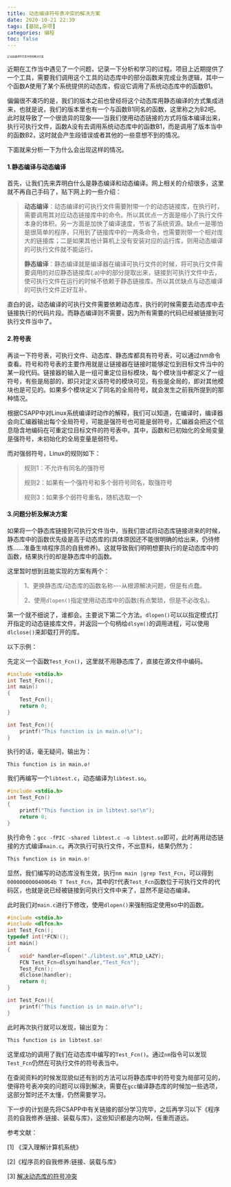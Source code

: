 ```yaml
---
title: 动态编译符号表冲突的解决方案
date: 2020-10-21 22:39
tags: [基础,杂项]
categories: 编程
toc: false
---
```


<img src="https://s1.ax1x.com/2020/10/21/BPcWQS.jpg" alt="动态编译符号表冲突的解决方案" style="zoom:40%;" />

近期在工作当中遇见了一个问题，记录一下分析和学习的过程。项目上近期提供了一个工具，需要我们调用这个工具的动态库中的部分函数来完成业务逻辑，其中一个函数A使用了某个系统提供的动态库，假设它调用了系统动态库中的函数B1。

偏偏很不凑巧的是，我们的版本之前也曾经将这个动态库用静态编译的方式集成进来，也就是说，我们的版本里也有一个与函数B1同名的函数，这里称之为B2吧。此时就导致了一个很诡异的现象——当我们使用动态链接的方式将版本编译出来，执行可执行文件，函数A没有去调用系统动态库中的函数B1，而是调用了版本当中的函数B2，这时就会产生段错误或者其他的一些意想不到的情况。

下面就来分析一下为什么会出现这样的情况。

<!--more-->

#### 1.静态编译与动态编译

首先，让我们先来弄明白什么是静态编译和动态编译。网上相关的介绍很多，这里就不再自己手码了，贴下网上的一些介绍：

>  **动态编译**：动态编译的可执行文件需要附带一个的动态链接库，在执行时，需要调用其对应动态链接库中的命令。所以其优点一方面是缩小了执行文件本身的体积，另一方面是加快了编译速度，节省了系统资源。缺点一是哪怕是很简单的程序，只用到了链接库中的一两条命令，也需要附带一个相对庞大的链接库；二是如果其他计算机上没有安装对应的运行库，则用动态编译的可执行文件就不能运行。
>
> **静态编译**：静态编译就是编译器在编译可执行文件的时候，将可执行文件需要调用的对应静态链接库(.a)中的部分提取出来，链接到可执行文件中去，使可执行文件在运行的时候不依赖于静态链接库。所以其优缺点与动态编译的可执行文件正好互补。

直白的说，动态编译的可执行文件需要依赖动态库，执行的时候需要去动态库中去链接执行的代码片段。而静态编译则不需要，因为所有需要的代码已经被链接到可执行文件当中了。

#### 2.符号表

再谈一下符号表，可执行文件、动态库、静态库都具有符号表，可以通过nm命令查看。符号和符号表的主要作用就是让链接器在链接时能够定位到目标文件当中的某一段代码。链接器的输入是一组可重定位目标模块，每个模块当中都定义了一组符号，有些是局部的，即只对定义该符号的模块可见，有些是全局的，即对其他模块也是可见的。如果多个模块定义了同名的全局符号，就会发生之前我所提到的那种情况。

根据CSAPP中对Linux系统编译时动作的解释，我们可以知道，在编译时，编译器会向汇编器输出每个全局符号，可能是强符号也可能是弱符号，汇编器会把这个信息隐含地编码在可重定位目标文件的符号表中。其中，函数和已初始化的全局变量是强符号，未初始化的全局变量是弱符号。

而对强弱符号，Linux的规则如下：

> 规则1：不允许有同名的强符号
>
> 规则2：如果有一个强符号和多个弱符号同名，取强符号
>
> 规则3：如果多个弱符号重名，随机选取一个

#### 3.问题分析及解决方案

如果将一个静态库链接到可执行文件当中，当我们尝试将动态库链接进来的时候，静态库中的函数优先级是高于动态库的(具体原因还不能很明确的给出来，仍待修炼……准备生啃程序员的自我修养)。这就导致我们明明想要执行的是动态库中的函数，结果执行的却是静态库中的函数。

这里暂时想到且能实现的方案有两个：

> 1、更换静态库/动态库的函数名称---从根源解决问题，但是有点蠢。
>
> 2、使用`dlopen()`指定使用动态库中的函数(有点繁琐，但是不必改名)。

第一个就不细说了，谁都会。主要说下第二个方法。`dlopen()`可以以指定模式打开指定的动态链接库文件，并返回一个句柄给`dlsym()`的调用进程，可以使用`dlclose()`来卸载打开的库。

以下示例：

先定义一个函数`Test_Fcn()`，这里就不用静态库了，直接在源文件中编码。

```C
#include <stdio.h>
int Test_Fcn();
int main()
{
    Test_Fcn();
    return 0;
}

int Test_Fcn(){
    printf("This function is in main.o!\n");
}
```

执行的话，毫无疑问，输出为：

```
This function is in main.o!
```

我们再编写一个`libtest.c`，动态编译为`libtest.so`。

```C
#include <stdio.h>
int Test_Fcn()
{
    printf("This function is in libtest.so!\n");
    return 0;
}
```

执行命令：`gcc -fPIC -shared libtest.c -o libtest.so`即可，此时再用动态链接的方式编译`main.c`。再次执行可执行文件，不出意料，结果仍然为：

```C
This function is in main.o!
```

显然，我们编写的动态库没有生效，执行`nm main |grep Test_Fcn`，可以得到`000000000040064b T Test_Fcn`，其中的`T`代表`Test_Fcn`函数位于可执行文件的代码区，也就是说已经被链接到可执行文件中来了，显然不是动态编译。

此时我们对`main.c`进行下修改，使用`dlopen()`来强制指定使用so中的函数。

```C
#include <stdio.h>
#include <dlfcn.h>
int Test_Fcn();
typedef int(*FCN)();
int main()
{
    void* handler=dlopen("./libtest.so",RTLD_LAZY);
    FCN Test_Fcn=dlsym(handler,"Test_Fcn");
    Test_Fcn();
    dlclose(handler);
    return 0;
}

int Test_Fcn(){
    printf("This function is in main.o!\n");
}
```

此时再次执行就可以发现，输出变为：

```C
This function is in libtest.so!
```

这里成功的调用了我们在动态库中编写的`Test_Fcn()`。通过`nm`指令可以发现`Test_Fcn`仍然在可执行文件的符号表当中。

在查阅资料的时候发现貌似还有别的方法可以将静态库中的符号变为局部可见的，使得符号表冲突的问题可以得到解决，需要在`gcc`编译静态库的时候加一些选项，这部分暂时还不太懂，仍然需要学习。

下一步的计划是先将CSAPP中有关链接的部分学习完毕，之后再学习以下《程序员的自我修养:链接、装载与库》，这些知识都是内功啊，任重而道远。

参考文献：

[1] 《深入理解计算机系统》

[2]《程序员的自我修养:链接、装载与库》

[3] [解决动态库的符号冲突](https://blog.csdn.net/weixin_44555968/article/details/90485329)